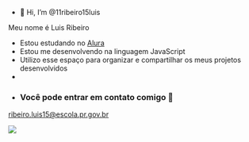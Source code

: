 - 👋 Hi, I’m @11ribeiro15luis

Meu nome é Luis Ribeiro

- Estou estudando no [Alura](https://www.alura.com.br)
- Estou me desenvolvendo na linguagem JavaScript
- Utilizo esse espaço para organizar e compartilhar os meus projetos desenvolvidos
- 
- ### Você pode entrar em contato comigo 📧
 ribeiro.luis15@escola.pr.gov.br

  ![](https://media1.tenor.com/m/X1og0SJq_8wAAAAd/judo-takedown-masashi-ebinuma.gif)

